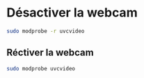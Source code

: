 # Désactiver la webcam

```bash
sudo modprobe -r uvcvideo
```

## Réctiver la webcam

```bash
sudo modprobe uvcvideo
```
